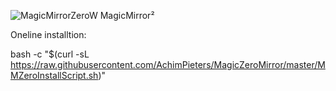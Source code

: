 ![MagicMirrorZeroW](https://raw.githubusercontent.com/AchimPieters/MagicZeroMirror/master/images/MagicMirror.png)
MagicMirror²

Oneline installtion:

bash -c "$(curl -sL https://raw.githubusercontent.com/AchimPieters/MagicZeroMirror/master/MMZeroInstallScript.sh)"
